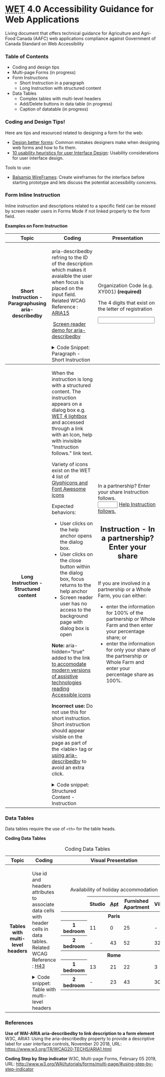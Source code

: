 <meta charset="utf-8" />
<!-- Web Experience Toolkit (WET) / Boîte à outils de l'expérience Web (BOEW)
wet-boew.github.io/wet-boew/License-en.html / wet-boew.github.io/wet-boew/Licence-fr.html -->
<title>Beta - Web Application Accessibility Guidance - Agriculture and Agri-Food Canada (AAFC)</title>
<meta content="width=device-width, initial-scale=1" name="viewport" />
<meta property="dcterms:issued" title="W3CDTF" content="2013-02-21" />
<meta property="dcterms:modified" title="W3CDTF" content="2018-07-25" />
<meta property="dcterms:format" title="gcformat" content="" />
<meta property="dcterms:title" content="Canadian agri-food sector intelligence" />
<meta property="aafc:subject" title="aafcsubject" content="bottled water industry;organic food industry;nutraceuticals" />
<meta property="dcterms:subject" title="gccore" content="benchmarks;imports;food" />
<meta property="dcterms:description" content="Poultry and Eggs Poultry and egg market information historical trends trade data and import permits factsheets and publications federally registered plants and stations and a list of industry associations." />
<meta property="dcterms:language" title="ISO639-2" content="eng" />
<meta property="keywords" content="snack foods;Livestock Livestock;Seafood Information;economic growth;three-month advance access period" />
<meta property="dcterms:audience" title="gcaudience" content="" />
<meta property="dcterms:type" title="gctype" content="resource list" />
<meta property="dcterms:creator" content="Agriculture and Agri-Food Canada" />
<meta property="dcterms:spatial" title="gcregions" content="" />
<script src="https://www.agr.gc.ca/assets.adobedtm.com/caacec67651710193d2331efef325107c23a0145/satelliteLib-c2082deaf69c358c641c5eb20f94b615dd606662.js"></script>
<link rel="stylesheet" href="https://maxcdn.bootstrapcdn.com/font-awesome/4.7.0/css/font-awesome.css" />
<meta property="dcterms:service" content="AAFC-AAC" />
<meta property="dcterms:accessRights" content="2" />
<!--[if gte IE 9 | !IE ]><!-->
<link href="https://www.agr.gc.ca/res/wet-boew4/assets/favicon.ico" rel="icon" type="image/x-icon" />
<link rel="stylesheet" href="https://www.agr.gc.ca/res/wet-boew4/css/wet-boew.min.css" />
<!--<![endif]-->
<link rel="stylesheet" href="https://www.agr.gc.ca/res/wet-boew4/css/theme.min.css" />
<!--[if lt IE 9]>
<link href="https://www.agr.gc.ca/res/wet-boew4/assets/favicon.ico" rel="shortcut icon"/>
<link rel="stylesheet" href="https://www.agr.gc.ca/res/wet-boew4/css/ie8-wet-boew.min.css"/>
<link rel="stylesheet" href="https://www.agr.gc.ca/res/wet-boew4/css/ie8-theme.min.css"/>
<script src="https://ajax.googleapis.com/ajax/libs/jquery/1.11.1/jquery.min.js"></script>
<script src="https://www.agr.gc.ca/res/wet-boew4/js/ie8-wet-boew.min.js"></script>
<![endif]-->
<noscript>
  <link rel="stylesheet" href="https://www.agr.gc.ca/res/wet-boew4/css/noscript.min.css" /></noscript>
<!-- CustomScriptsCSSStart -->
<link rel="stylesheet" href="https://www.agr.gc.ca/res/aafc-aac4/css/theme.css" />
<link rel="stylesheet" href="https://www.agr.gc.ca/res/aafc-aac4/css/util.css" />
<!--[if lte IE 8]>
<link rel="stylesheet" href="https://www.agr.gc.ca/res/aafc-aac4/css/theme-ie.css" />
<link rel="stylesheet" href="https://www.agr.gc.ca/res/aafc-aac4/css/util-ie.css" />
<![endif]-->
<script src="https://www.agr.gc.ca/res/aafc-aac4/js/util.js"></script>
<!-- CustomScriptsCSSEnd -->
</head>

# <abbr title="Web Experience Toolkit">WET</abbr> 4.0  Accessibility Guidance for Web Applications

Living document that offers technical guidance for Agriculture and Agri-Food Canada (AAFC) web applications compliance against Government of Canada Standard on Web Accessibility

### Table of Contents

-   Coding and design tips
-   Multi-page Forms (in progress)
-   Form Instructions
    -   Short Instruction in a paragraph
    -   Long Instruction with structured content
-   Data Tables
    -   Complex tables with multi-level headers
    -   Add/Delete buttons in data table (in progress)
    -   Caption of datatable (in progress)

### Coding and Design Tips!

Here are tips and resourced related to designing a form for the web:

-   [Design better forms](https://uxdesign.cc/design-better-forms-96fadca0f49c): Common mistakes designers make when designing web forms and how to fix them.
-   [10 usability heuristics for user Interface Design](https://www.nngroup.com/articles/ten-usability-heuristics/): Usability considerations for user interface design.

Tools to use:

-   [Balsamiq WireFrames](https://balsamiq.com/): Create wireframes for the interface before starting prototype and lets discuss the potential accessibility concerns.

### Form Inline Instruction

Inline instruction and descriptions related to a specific field can be missed by screen reader users in Forms Mode if not linked properly to the form field.

**Examples on Form Instruction**
<table>
  <thead>
    <th class="active">Topic</th>
    <th class="active">Coding</th>
    <th class="active">Presentation</th>
  </thead>
  <tbody>
    <tr>
      <th id="short-instruction-aria-describedby">Short Instruction - Paragraphusing aria-describedby</th>
      <td>
        <p>aria-describedby refring to the ID of the description which makes it avaialble the user when focus is placed on the input field. <br>
          Related WCAG Reference : <a href="https://www.w3.org/TR/WCAG20-TECHS/ARIA15.html">ARIA15</a></p>
        <p> <span class="eye-slash">&nbsp;</span><a href="https://youtu.be/8P1xolZhavM">Screen reader demo for aria-describedby</a></p>
        <details>
          <summary class="well well-sm">Code Snippet: Paragraph - Short Instruction</summary>
          <code class="prettyprint">&lt;label for=&quot;orgname&quot;&gt;Organization Code (e.g. XY001) &lt;strong class=&quot;required&quot;&gt;(required)&lt;/strong&gt;&lt;/label&gt;<br>
            <br>
            &lt;!--Instruction sentence with an ID--&gt;
            <br>
            &lt;p <strong>id=&quot;orgname_desc&quot;</strong>&gt;The 4 digits that exist on the letter of registration&lt;/p&gt;<br>
            <br>
            &lt;!--instruction linked to the input field using aria-describedby--&gt;
            <br>
            &lt;input id=&quot;orgname&quot; name=&quot;orgname&quot; type=&quot;text&quot; <strong>aria-describedby=&quot;orgname_desc&quot;</strong>/&gt;
          </code>
        </details>
      </td>
      <td>
        <div class="form-group">
          <label for="orgname" class="required"><span class="field-name">Organization Code (e.g. XY001)</span> <strong class="required">(required)</strong></label>
          <p id="orgname_desc">The 4 digits that exist on the letter of registration</p>
          <input class="form-control" id="orgname" name="orgname" type="text" required pattern=".{2,}" data-rule-minlength="2" aria-describedby="orgname_desc" />
        </div>
      </td>
    </tr>
  </tbody>
  <tr>
    <th>Long Instruction - Structured content</th>
    <td>
      <p> When the instruction is long with a structured content. The instruction appears on a dialog box e.g. <a href="https://wet-boew.github.io/wet-boew/demos/lightbox/lightbox-en.html">WET 4 lightbox</a> and accessed through a link with an
        Icon, help with invisible &quot;Instruction follows.&quot; link text. </p>
      <p>Variety of icons exist on the WET 4 list of <a href="http://wet-boew.github.io/wet-boew-styleguide/v4/design/icons-en.html">Glyphicons and Font Awesome icons</a></p>
      <p> Expected behaviors:
      </p>
      <ul>
        <li>User clicks on the help anchor opens the dialog box. </li>
        <li>User clicks on the close button within the dialog box, focus returns to the help anchor </li>
        <li>Screen reader user has no access to the background page with dialog box is open </li>
      </ul>
      <p><strong>Note: </strong>aria-hidden="true" added to the link<a href="http://bootstrapdocs.com/v3.3.1/docs/components/#glyphicons"> to accomodate modern versions of assistive technologies reading Accessible icons </a></p>
      <p><strong>Incorrect use: </strong>Do not use this for short instruction. Short instruction should appear visible on the page as part of the &lt;lable&gt; tag or <a href="short-instruction-aria-describedby">using aria-describedby</a> to
        avoid an extra click. </p>
      <details>
        <summary class="well well-sm">Code snippet: Structured Content - Instruction</summary>
        <code class="prettyprint"> &lt;div class=&quot;form-group&quot;&gt;<br>
          &lt;div&gt;<br>
          &lt;label for=&quot;partnership-share&quot; id=&quot;partnership-label&quot;&gt;In a partnership? Enter your share &lt;/label&gt;<br>
          &lt;!-- A warning for Screen reader users
          that instruction link will follow. Warning is read through the use of arbia-labelledby--&gt;<br>
          <strong>&lt;span class=&quot;wb-inv&quot; id=&quot;inst-partner-follows&quot;&gt;Instruction follows.&lt;/span&gt;<br>
            &lt;/div&gt;</strong><br>
          <br>
          &lt;!-- both label and instruction have ids. IDs are used to link them with the input field via aria-labelledby in the correct reading order--&gt; <br>
          &lt;input style=&quot;display: inline;&quot; type=&quot;number&quot; min=&quot;0&quot; max=&quot;100&quot; class=&quot;form-control valid&quot; name=&quot;partnership-share&quot; id=&quot;partnership-share&quot; <strong>aria-labelledby=&quot;partnership-label
            inst-partner-follows&quot;</strong>/&gt;<br>
          <br>
          &lt;!-- Instruction link --&gt;
          <br>
          &lt;a href=&quot;#partner-percentatge-instruction&quot; class=&quot;wb-lbx lbx-modal lbx-hide-gal&quot;&gt; &lt;span class=&quot;glyphicon glyphicon-question-sign&quot; aria-hidden=&quot;true&quot;&gt;&lt;/span&gt; Help &lt;span
          class=&quot;wb-inv&quot;&gt;Instruction follows.&lt;/span&gt;&lt;/a&gt;<br>
          <br>
          &lt;!-- lightbox code--&gt;<br>
          &lt;section id=&quot;partner-percentatge-instruction&quot; class=&quot;mfp-hide modal-dialog modal-content overlay-def&quot;&gt;<br>
          &lt;header class=&quot;modal-header&quot;&gt;<br>
          &lt;h2 class=&quot;modal-title&quot;&gt;Instruction - In a partnership? Enter your share&lt;/h2&gt;<br>
          &lt;/header&gt;<br>
          &lt;div class=&quot;modal-body&quot;&gt;<br>
          &lt;p&gt;If you are involved in a partnership or a Whole Farm, you can either: &lt;/p&gt;<br>
          &lt;ul&gt;<br>
          &lt;li&gt;enter the information for 100% of the partnership or Whole Farm and then enter your percentage share; or&lt;/li&gt;<br>
          &lt;li&gt;enter the information for only your share of the partnership or Whole Farm and enter your percentage share as 100%.&lt;/li&gt;<br>
          &lt;/ul&gt;<br>
          &lt;/div&gt;<br>
          &lt;/section&gt;<br>
          &lt;/div&gt;</code>
      </details>
    </td>
    <td>
      <div class="form-group">
        <div>
          <label for="partnership-share" id="partnership-label">In a partnership? Enter your share </label>
          <span class="wb-inv" id="inst-partner-follows">Instruction follows.</span></div>
        <input style="display: inline;" type="number" min="0" max="100" class="form-control valid" name="partnership-share" id="partnership-share" aria-labelledby="partnership-label inst-partner-follows" />
        <a href="#partner-percentatge-instruction" class="wb-lbx lbx-modal lbx-hide-gal"> <span class="glyphicon glyphicon-question-sign" aria-hidden="true"></span> Help <span class="wb-inv">Instruction follows.</span></a>
        <section id="partner-percentatge-instruction" class="mfp-hide modal-dialog modal-content overlay-def">
          <header class="modal-header">
            <h2 class="modal-title">Instruction - In a partnership? Enter your share</h2>
          </header>
          <div class="modal-body">
            <p>If you are involved in a partnership or a Whole Farm, you can either: </p>
            <ul>
              <li>enter the information for 100% of the partnership or Whole Farm and then enter your percentage share; or</li>
              <li>enter the information for only your share of the partnership or Whole Farm and enter your percentage share as 100%.</li>
            </ul>
          </div>
        </section>
      </div>
    </td>
  </tr>
</table>

### Data Tables
Data tables require the use of `<th>` for the table heads.

**Coding Data Tables**
<table class="table table-bordered">
  <caption class="text-left">Coding Data Tables</caption>
  <thead>
    <th class="active">Topic</th>
    <th class="active, col-md-4, col-lg-4">Coding</th>
    <th class="active, col-md-6, col-lg-6">Visual Presentation</th>
  </thead>
  <tbody>
    <tr>
      <th id="data-table-mutli-levels">Tables with multi-level headers</th>
      <td>
        <p>Use id and headers attributes to associate data cells with header cells in data tables. <br>
          Related WCAG Reference : <a href="https://www.w3.org/TR/WCAG20-TECHS/H43.html">H43</a></p>
        <details>
          <summary class="well well-sm">Code snippet: Table with multi-level headers</summary>
          <code class="prettyprint">&lt;table&gt;<br>
            &lt;caption&gt;<br>
            Availability of holiday accommodation<br>
            &lt;/caption&gt;<br>
            &lt;thead&gt;<br>
            &lt;tr&gt;<br>
            &lt;td&gt;&lt;/td&gt;<br>
            &lt;th id=&quot;stud&quot; scope=&quot;col&quot;&gt;Studio&lt;/th&gt;<br>
            &lt;th id=&quot;apt&quot; scope=&quot;col&quot;&gt;&lt;abbr title=&quot;Apartment&quot;&gt;Apt&lt;/abbr&gt;&lt;/th&gt;<br>
            &lt;th id=&quot;chal&quot; scope=&quot;col&quot;&gt;Furnished Apartment&lt;/th&gt;<br>
            &lt;th id=&quot;villa&quot; scope=&quot;col&quot;&gt;Villa&lt;/th&gt;<br>
            &lt;/tr&gt;<br>
            &lt;/thead&gt;<br>
            &lt;tbody&gt;<br>
            &lt;tr&gt;<br>
            &lt;th id=&quot;par&quot; class=&quot;span&quot; colspan=&quot;5&quot; scope=&quot;colgroup&quot;&gt;Paris&lt;/th&gt;<br>
            &lt;/tr&gt;<br>
            &lt;tr&gt;<br>
            &lt;th headers=&quot;par&quot; id=&quot;pbed1&quot;&gt;1 bedroom&lt;/th&gt;<br>
            &lt;td headers=&quot;par pbed1 stud&quot;&gt;11&lt;/td&gt;<br>
            &lt;td headers=&quot;par pbed1 apt&quot;&gt;0&lt;/td&gt;<br>
            &lt;td headers=&quot;par pbed1 chal&quot;&gt;25&lt;/td&gt;<br>
            &lt;td headers=&quot;par pbed1 villa&quot;&gt;-&lt;/td&gt;<br>
            &lt;/tr&gt;<br>
            &lt;tr&gt;<br>
            &lt;th headers=&quot;par&quot; id=&quot;pbed2&quot;&gt;2 bedroom&lt;/th&gt;<br>
            &lt;td headers=&quot;par pbed2 stud&quot;&gt;-&lt;/td&gt;<br>
            &lt;td headers=&quot;par pbed2 apt&quot;&gt;43&lt;/td&gt;<br>
            &lt;td headers=&quot;par pbed2 chal&quot;&gt;52&lt;/td&gt;<br>
            &lt;td headers=&quot;par pbed2 villa&quot;&gt;32&lt;/td&gt;<br>
            &lt;/tr&gt;<br>
            &lt;tr&gt;<br>
            &lt;th id=&quot;rome&quot; class=&quot;span&quot; colspan=&quot;5&quot; scope=&quot;colgroup&quot;&gt;Rome&lt;/th&gt;<br>
            &lt;/tr&gt;<br>
            &lt;tr&gt;<br>
            &lt;th id=&quot;rbed1&quot; headers=&quot;rome&quot;&gt;1 bedroom&lt;/th&gt;<br>
            &lt;td headers=&quot;rome rbed1 stud&quot;&gt;13&lt;/td&gt;<br>
            &lt;td headers=&quot;rome rbed1 apt&quot;&gt;21&lt;/td&gt;<br>
            &lt;td headers=&quot;rome rbed1 chal&quot;&gt;22&lt;/td&gt;<br>
            &lt;td headers=&quot;rome rbed1 villa&quot;&gt;3&lt;/td&gt;<br>
            &lt;/tr&gt;<br>
            &lt;tr&gt;<br>
            &lt;th id=&quot;rbed2&quot; headers=&quot;rome&quot;&gt;2 bedroom&lt;/th&gt;<br>
            &lt;td headers=&quot;rome rbed2 stud&quot;&gt;-&lt;/td&gt;<br>
            &lt;td headers=&quot;rome rbed2 apt&quot;&gt;23&lt;/td&gt;<br>
            &lt;td headers=&quot;rome rbed2 chal&quot;&gt;43&lt;/td&gt;<br>
            &lt;td headers=&quot;rome rbed2 villa&quot;&gt;30&lt;/td&gt;<br>
            &lt;/tr&gt;<br>
            &lt;/tbody&gt;<br>
            &lt;/table&gt;</code>
        </details>
      </td>
      <td>
        <table class="table table-bordered">
          <caption class="text-left">Availability of holiday accommodation</caption>
          <thead>
            <tr>
              <td></td>
              <th id="stud" scope="col">Studio</th>
              <th id="apt" scope="col"><abbr title="Apartment">Apt</abbr></th>
              <th id="chal" scope="col">Furnished Apartment</th>
              <th id="villa" scope="col">Villa</th>
            </tr>
          </thead>
          <tbody>
            <tr>
              <th id="par" class="span" colspan="5" scope="colgroup">Paris</th>
            </tr>
            <tr>
              <th headers="par" id="pbed1">1 bedroom</th>
              <td headers="par pbed1 stud">11</td>
              <td headers="par pbed1 apt">0</td>
              <td headers="par pbed1 chal">25</td>
              <td headers="par pbed1 villa">-</td>
            </tr>
            <tr>
              <th headers="par" id="pbed2">2 bedroom</th>
              <td headers="par pbed2 stud">-</td>
              <td headers="par pbed2 apt">43</td>
              <td headers="par pbed2 chal">52</td>
              <td headers="par pbed2 villa">32</td>
            </tr>
            <tr>
              <th id="rome" class="span" colspan="5" scope="colgroup">Rome</th>
            </tr>
            <tr>
              <th id="rbed1" headers="rome">1 bedroom</th>
              <td headers="rome rbed1 stud">13</td>
              <td headers="rome rbed1 apt">21</td>
              <td headers="rome rbed1 chal">22</td>
              <td headers="rome rbed1 villa">3</td>
            </tr>
            <tr>
              <th id="rbed2" headers="rome">2 bedroom</th>
              <td headers="rome rbed2 stud">-</td>
              <td headers="rome rbed2 apt">23</td>
              <td headers="rome rbed2 chal">43</td>
              <td headers="rome rbed2 villa">30</td>
            </tr>
          </tbody>
        </table>
      </td>
    </tr>
  </tbody>
</table>

### References
**Use of WAI-ARIA aria-describedby to link description to a form element**
W3C, ARIA1: Using the aria-describedby property to provide a descriptive label for user interface controls, November 20 2018, URL: <https://www.w3.org/TR/WCAG20-TECHS/ARIA1.html>

**Coding Step by Step indicator**
W3C, Multi-page Forms, February 05 2019, URL: <http://www.w3.org/WAI/tutorials/forms/multi-page/#using-step-by-step-indicator>
